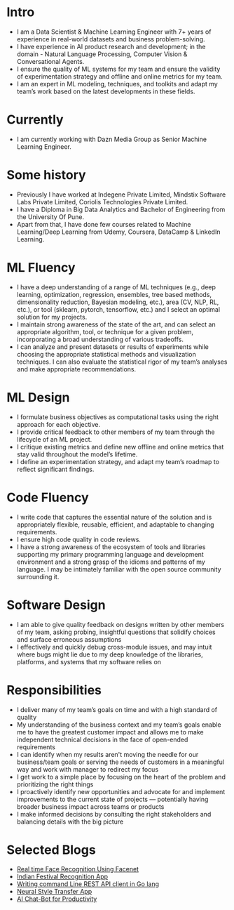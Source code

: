 
# Intro
- I am a Data Scientist & Machine Learning Engineer with 7+ years of experience in real-world datasets and business problem-solving.
- I have experience in AI product research and development; in the domain - Natural Language Processing, Computer Vision & Conversational Agents.
- I ensure the quality of ML systems for my team and ensure the validity of experimentation strategy and offline and online metrics for my team. 
- I am an expert in ML modeling, techniques, and toolkits and adapt my team’s work based on the latest developments in these fields.

# Currently
- I am currently working with Dazn Media Group as Senior Machine Learning Engineer.

# Some history

- Previously I have worked at Indegene Private Limited, Mindstix Software Labs Private Limited, Coriolis Technologies Private Limited.
- I have a Diploma in Big Data Analytics and Bachelor of Engineering from the University Of Pune.
- Apart from that, I have done few courses related to Machine Learning/Deep Learning from Udemy, Coursera, DataCamp & LinkedIn Learning. 

# ML Fluency
- I have a deep understanding of a range of ML techniques (e.g., deep learning, optimization, regression, ensembles, tree based methods, dimensionality reduction, Bayesian modeling, etc.), area (CV, NLP, RL, etc.), or tool (sklearn, pytorch, tensorflow, etc.) and I select an optimal solution for my projects.
- I maintain strong awareness of the state of the art, and can select an appropriate algorithm, tool, or technique for a given problem, incorporating a broad understanding of various tradeoffs.
- I can analyze and present datasets or results of experiments while choosing the appropriate statistical methods and visualization techniques. I can also evaluate the statistical rigor of my team’s analyses and make appropriate recommendations.

# ML Design
- I formulate business objectives as computational tasks using the right approach for each objective.
- I provide critical feedback to other members of my team through the lifecycle of an ML project.
- I critique existing metrics and define new offline and online metrics that stay valid throughout the model’s lifetime.
- I define an experimentation strategy, and adapt my team’s roadmap to reflect significant findings.

# Code Fluency
- I write code that captures the essential nature of the solution and is appropriately flexible, reusable, efficient, and adaptable to changing requirements.
- I ensure high code quality in code reviews.
- I have a strong awareness of the ecosystem of tools and libraries supporting my primary programming language and development environment and a strong grasp of the idioms and patterns of my language. I may be intimately familiar with the open source community surrounding it.

# Software Design
- I am able to give quality feedback on designs written by other members of my team, asking probing, insightful questions that solidify choices and surface erroneous assumptions
- I effectively and quickly debug cross-module issues, and may intuit where bugs might lie due to my deep knowledge of the libraries, platforms, and systems that my software relies on 

# Responsibilities
- I deliver many of my team’s goals on time and with a high standard of quality
- My understanding of the business context and my team’s goals enable me to have the greatest customer impact and allows me to make independent technical decisions in the face of open-ended requirements
- I can identify when my results aren't moving the needle for our business/team goals or serving the needs of customers in a meaningful way and work with manager to redirect my focus
- I get work to a simple place by focusing on the heart of the problem and prioritizing the right things
- I proactively identify new opportunities and advocate for and implement improvements to the current state of projects — potentially having broader business impact across teams or products
- I make informed decisions by consulting the right stakeholders and balancing details with the big picture 



# Selected Blogs

- [Real time Face Recognition Using Facenet](https://www.linkedin.com/pulse/real-time-face-recognition-using-facenet-ishwar-sawale/)
- [Indian Festival Recognition App](https://www.linkedin.com/pulse/indian-festival-recognition-app-ishwar-sawale/)
- [Writing command Line REST API client in Go lang](https://www.linkedin.com/pulse/writing-command-line-rest-api-client-go-lang-ishwar-sawale/)
- [Neural Style Transfer App](https://medium.com/@ishwarsawale/neural-style-transfer-app-7d5feb3df422)
- [AI Chat-Bot for Productivity](https://medium.com/@ishwarsawale/ai-chat-bot-for-productivity-5ce72a1eac87)
